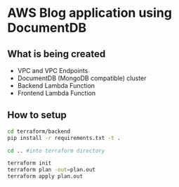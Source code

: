 # AWS Blog application using DocumentDB

## What is being created
* VPC and VPC Endpoints
* DocumentDB (MongoDB compatible) cluster
* Backend Lambda Function
* Frontend Lambda Function

## How to setup
```bash
cd terraform/backend
pip install -r requirements.txt -t .

cd .. #into terraform directory

terraform init
terraform plan -out=plan.out
terraform apply plan.out
```